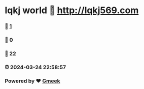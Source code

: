 # lqkj world :link: http://lqkj569.com 
### :page_facing_up: [1](http://lqkj569.com/tag.html) 
### :speech_balloon: 0 
### :hibiscus: 22 
### :alarm_clock: 2024-03-24 22:58:57 
### Powered by :heart: [Gmeek](https://github.com/Meekdai/Gmeek)
